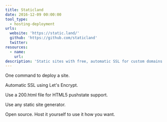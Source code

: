 ```yaml
---
title: Staticland
date: 2016-12-09 00:00:00
tool_type:
  - hosting-deployment
urls:
  website: 'https://static.land/'
  github: 'https://github.com/staticland'
  twitter:
resources:
  - name:
    url:
description: 'Static sites with free, automatic SSL for custom domains.'
---
```



One command to deploy a site.

Automatic SSL using Let's Encrypt.

Use a 200.html file for HTML5 pushstate support.

Use any static site generator.

Open source. Host it yourself to use it how you want.